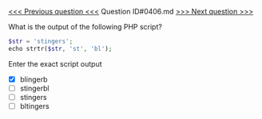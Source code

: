 [<<< Previous question <<<](0405.md)  Question ID#0406.md  [>>> Next question >>>](0407.md) 

What is the output of the following PHP script?

```php
$str = 'stingers';
echo strtr($str, 'st', 'bl');
```
Enter the exact script output

- [x] blingerb
- [ ] stingerbl
- [ ] stingers
- [ ] bltingers
